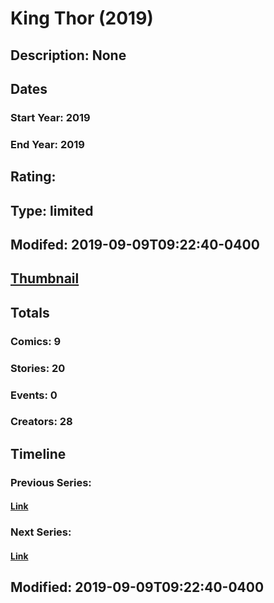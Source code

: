 # King Thor (2019)
## Description: None
## Dates
### Start Year: 2019
### End Year: 2019
## Rating: 
## Type: limited
## Modifed: 2019-09-09T09:22:40-0400
## [Thumbnail](http://i.annihil.us/u/prod/marvel/i/mg/3/40/5d765216ca470.jpg)
## Totals
### Comics: 9
### Stories: 20
### Events: 0
### Creators: 28
## Timeline
### Previous Series: 
#### [Link]()
### Next Series: 
#### [Link]()
## Modified: 2019-09-09T09:22:40-0400